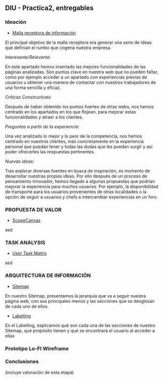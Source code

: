 ## DIU - Practica2, entregables

### Ideación 
* [Malla receptora de información](Malla-Receptora-PDF.pdf)

El principal objetivo de la malla receptora era generar una serie de ideas que definían el rumbo que cogería nuestra empresa.

*Interesante/Relevante:*

En este apartado hemos insertado las mejores funcionalidades de las páginas analizadas. Son puntos clave en nuestra web que no pueden faltar, como por ejemplo acceder a un apartado con experiencias previas de usuarios u obtener una manera de contactar con nuestros trabajadores de una forma sencilla y eficaz.

*Críticas Constructivas:*

Después de haber obtenido los puntos fuertes de otras webs, nos hemos centrado en los apartados en los que flojean, para mejorar estas funcionalidades y atraer a los clientes.

*Preguntas a partir de la experiencia:*

Una vez analizado lo mejor y lo peor de la competencia, nos hemos centrado en nuestros clientes, más concretamente en la experiencia personal que puedan tener y todas las dudas que les puedan surgir y así poder ofrecerles las respuestas pertinentes.

*Nuevas ideas:*

Tras explorar diversas fuentes en busca de inspiración, es momento de desarrollar nuestras propias ideas. Por ello después de un proceso de pensamiento innovador, hemos llegado a algunas propuestas que podrían mejorar la experiencia para muchos usuarios. Por ejemplo, la disponibilidad de transporte para los usuarios provenientes de otras localidades o la opción de seguir a usuarios y chefs e intercambiar experiencias en un foro.


### PROPUESTA DE VALOR
* [ScopeCanvas](Scope_Canvas-PDF.pdf)

asd


### TASK ANALYSIS
* [User Task Matrix](UserTaskMatrix-PDF.pdf)

asd


### ARQUITECTURA DE INFORMACIÓN
* [Sitemap](Site_Map.jpg)

En nuestro Sitemap, presentamos la jerarquía que va a seguir nuestra página web, con sus principales menús y las secciones que se desglosan de cada uno de ellos.


* [Labelling](Labelling-PDF.pdf)

En el Labelling, explicamos qué son cada una de las secciones de nuestro Sitemap, qué propósito tienen y qué se encontrará el usuario al acceder a ellas


### Prototipo Lo-FI Wireframe 


### Conclusiones  
(incluye valoración de esta etapa)
